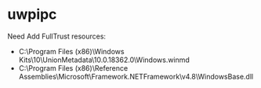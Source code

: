 # uwpipc

Need Add FullTrust resources:
- C:\Program Files (x86)\Windows Kits\10\UnionMetadata\10.0.18362.0\Windows.winmd
- C:\Program Files (x86)\Reference Assemblies\Microsoft\Framework\.NETFramework\v4.8\WindowsBase.dll
